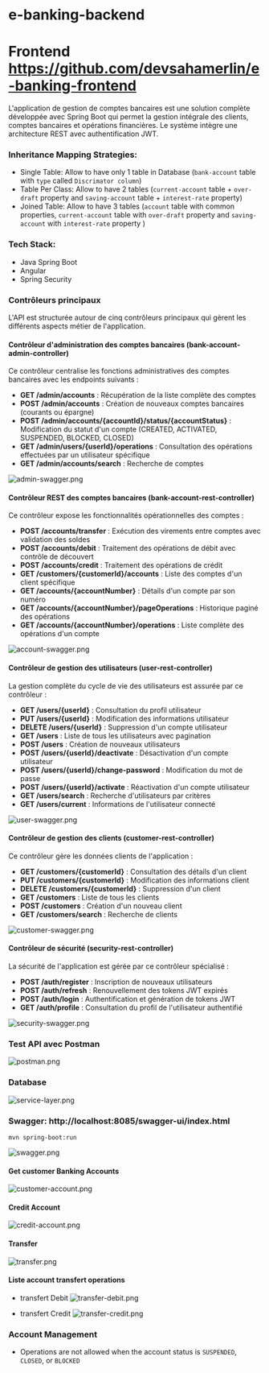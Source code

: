 # e-banking-backend

# Frontend https://github.com/devsahamerlin/e-banking-frontend

L'application de gestion de comptes bancaires est une solution complète développée avec Spring Boot qui permet la gestion intégrale des clients, comptes bancaires et opérations financières. Le système intègre une architecture REST avec authentification JWT.


### Inheritance Mapping Strategies:
- Single Table: Allow to have only 1 table in Database (`bank-account` table with `type` called `Discrimator column`)
- Table Per Class: Allow to have 2 tables (`current-account` table + `over-draft` property and `saving-account` table + `interest-rate` property)
- Joined Table: Allow to have 3 tables (`account` table with common properties, `current-account` table with `over-draft` property and `saving-account` with `interest-rate` property )

### Tech Stack:
- Java Spring Boot
- Angular
- Spring Security

### Contrôleurs principaux

L'API est structurée autour de cinq contrôleurs principaux qui gèrent les différents aspects métier de l'application.

#### Contrôleur d'administration des comptes bancaires (bank-account-admin-controller)

Ce contrôleur centralise les fonctions administratives des comptes bancaires avec les endpoints suivants :

- **GET /admin/accounts** : Récupération de la liste complète des comptes
- **POST /admin/accounts** : Création de nouveaux comptes bancaires (courants ou épargne)
- **POST /admin/accounts/{accountId}/status/{accountStatus}** : Modification du statut d'un compte (CREATED, ACTIVATED, SUSPENDED, BLOCKED, CLOSED)
- **GET /admin/users/{userId}/operations** : Consultation des opérations effectuées par un utilisateur spécifique
- **GET /admin/accounts/search** : Recherche de comptes

![admin-swagger.png](images%2Fadmin-swagger.png)

#### Contrôleur REST des comptes bancaires (bank-account-rest-controller)

Ce contrôleur expose les fonctionnalités opérationnelles des comptes :

- **POST /accounts/transfer** : Exécution des virements entre comptes avec validation des soldes
- **POST /accounts/debit** : Traitement des opérations de débit avec contrôle de découvert
- **POST /accounts/credit** : Traitement des opérations de crédit
- **GET /customers/{customerId}/accounts** : Liste des comptes d'un client spécifique
- **GET /accounts/{accountNumber}** : Détails d'un compte par son numéro
- **GET /accounts/{accountNumber}/pageOperations** : Historique paginé des opérations
- **GET /accounts/{accountNumber}/operations** : Liste complète des opérations d'un compte

![account-swagger.png](images%2Faccount-swagger.png)

#### Contrôleur de gestion des utilisateurs (user-rest-controller)

La gestion complète du cycle de vie des utilisateurs est assurée par ce contrôleur :

- **GET /users/{userId}** : Consultation du profil utilisateur
- **PUT /users/{userId}** : Modification des informations utilisateur
- **DELETE /users/{userId}** : Suppression d'un compte utilisateur
- **GET /users** : Liste de tous les utilisateurs avec pagination
- **POST /users** : Création de nouveaux utilisateurs
- **POST /users/{userId}/deactivate** : Désactivation d'un compte utilisateur
- **POST /users/{userId}/change-password** : Modification du mot de passe
- **POST /users/{userId}/activate** : Réactivation d'un compte utilisateur
- **GET /users/search** : Recherche d'utilisateurs par critères
- **GET /users/current** : Informations de l'utilisateur connecté

![user-swagger.png](images%2Fuser-swagger.png)

#### Contrôleur de gestion des clients (customer-rest-controller)

Ce contrôleur gère les données clients de l'application :

- **GET /customers/{customerId}** : Consultation des détails d'un client
- **PUT /customers/{customerId}** : Modification des informations client
- **DELETE /customers/{customerId}** : Suppression d'un client
- **GET /customers** : Liste de tous les clients
- **POST /customers** : Création d'un nouveau client
- **GET /customers/search** : Recherche de clients

![customer-swagger.png](images%2Fcustomer-swagger.png)

#### Contrôleur de sécurité (security-rest-controller)

La sécurité de l'application est gérée par ce contrôleur spécialisé :

- **POST /auth/register** : Inscription de nouveaux utilisateurs
- **POST /auth/refresh** : Renouvellement des tokens JWT expirés
- **POST /auth/login** : Authentification et génération de tokens JWT
- **GET /auth/profile** : Consultation du profil de l'utilisateur authentifié

![security-swagger.png](images%2Fsecurity-swagger.png)

### Test API avec Postman

![postman.png](images%2Fpostman.png)

### Database
![service-layer.png](images/service-layer.png)

### Swagger: http://localhost:8085/swagger-ui/index.html
```shell
mvn spring-boot:run
```
![swagger.png](images/swagger.png)

#### Get customer Banking Accounts

![customer-account.png](images/customer-account.png)

#### Credit Account
![credit-account.png](images/credit-account.png)

#### Transfer
![transfer.png](images/transfer.png)

#### Liste account transfert operations
- transfert Debit
![transfer-debit.png](images/transfer-debit.png)

- transfert Credit
![transfer-credit.png](images/transfer-credit.png)

### Account Management
- Operations are not allowed when the account status is `SUSPENDED`, `CLOSED`, or `BLOCKED`
